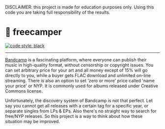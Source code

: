 DISCLAIMER: this project is made for education purposes only. Using this code you are taking full responsibility of the results.

# 🎵 freecamper
[![code style: black](https://img.shields.io/badge/code%20style-black-000000.svg)](https://github.com/psf/black)

***

[Bandcamp](https://bandcamp.com/) is a fascinating platform, where everyone can publish their music in high-quality format, without censorship or copyright issues. You can set arbitrary price for your art and all money except of 15% will go directly to you, while a buyer gets FLAC download and unlimited on-line streaming. There is also an option to set 'zero or more' price called 'name your price' or NYP. It is commonly used for albums released under Creative Commons license.

Unfortunately, the discovery system of Bandcamp is not that perfect. Let say you cannot get all releases with a certain tag for a specific year, or separate singles from LPs & EPs. Also there's no straight way to search for free/NYP releases. So this project is a way to think about how these situation may be improved.

